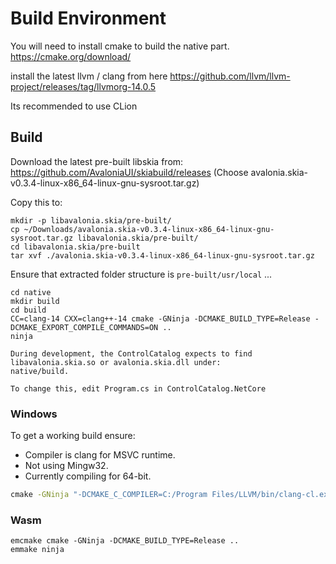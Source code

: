 # Build Environment
You will need to install cmake to build the native part.
https://cmake.org/download/

install the latest llvm / clang from here
https://github.com/llvm/llvm-project/releases/tag/llvmorg-14.0.5

Its recommended to use CLion


## Build

Download the latest pre-built libskia from:
https://github.com/AvaloniaUI/skiabuild/releases
(Choose avalonia.skia-v0.3.4-linux-x86_64-linux-gnu-sysroot.tar.gz)

Copy this to:

```
mkdir -p libavalonia.skia/pre-built/
cp ~/Downloads/avalonia.skia-v0.3.4-linux-x86_64-linux-gnu-sysroot.tar.gz libavalonia.skia/pre-built/
cd libavalonia.skia/pre-built
tar xvf ./avalonia.skia-v0.3.4-linux-x86_64-linux-gnu-sysroot.tar.gz
```

Ensure that extracted folder structure is `pre-built/usr/local` ...

```
cd native
mkdir build
cd build
CC=clang-14 CXX=clang++-14 cmake -GNinja -DCMAKE_BUILD_TYPE=Release -DCMAKE_EXPORT_COMPILE_COMMANDS=ON ..
ninja
```

```note
During development, the ControlCatalog expects to find libavalonia.skia.so or avalonia.skia.dll under:
native/build.

To change this, edit Program.cs in ControlCatalog.NetCore
```

### Windows

To get a working build ensure:

  * Compiler is clang for MSVC runtime.
  * Not using Mingw32.
  * Currently compiling for 64-bit.

```cmd
cmake -GNinja "-DCMAKE_C_COMPILER=C:/Program Files/LLVM/bin/clang-cl.exe" "-DCMAKE_CXX_COMPILER=C:/Program Files/LLVM/bin/clang-cl.exe" -DCMAKE_C_FLAGS=-m64 -DCMAKE_CXX_FLAGS=-m64 ..
```

### Wasm

```
emcmake cmake -GNinja -DCMAKE_BUILD_TYPE=Release ..
emmake ninja
```

